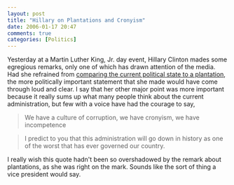 ```yaml
---
layout: post
title: "Hillary on Plantations and Cronyism"
date: 2006-01-17 20:47
comments: true
categories: [Politics]
---
```

Yesterday at a Martin Luther King, Jr. day event, Hillary Clinton mades some egregious remarks, only one of which has drawn attention of the media.  Had she refrained from [comparing the current political state to a plantation](http://www.cnn.com/2006/POLITICS/01/17/clinton.plantation/), the more politically important statement that she made would have come through loud and clear.  I say that her other major point was more important because it really sums up what many people think about the current administration, but few with a voice have had the courage to say,

> We have a culture of corruption, we have cronyism, we have incompetence

> I predict to you that this administration will go down in history as one of the worst that has ever governed our country.

I really wish this quote hadn't been so overshadowed by the remark about plantations, as she was right on the mark.  Sounds like the sort of thing a vice president would say.
